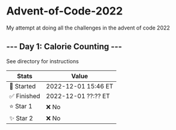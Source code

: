 # Advent-of-Code-2022
My attempt at doing all the challenges in the advent of code 2022
## --- Day 1: Calorie Counting ---

See directory for instructions

| Stats        | Value               |
| -----------  | -----------         |
| 🎯 Started   | 2022-12-01 15:46 ET |
| ✅ Finished  | 2022-12-01 ??:?? ET |
| ⭐ Star 1   | ❌ No              |
| ✨ Star 2   | ❌ No              |
